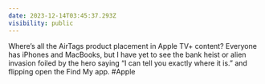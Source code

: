 ```yaml
---
date: 2023-12-14T03:45:37.293Z
visibility: public
---
```


Where’s all the AirTags product placement in Apple TV+ content? Everyone has iPhones and MacBooks, but I have yet to see the bank heist or alien invasion foiled by the hero saying “I can tell you exactly where it is.” and flipping open the Find My app. #Apple
